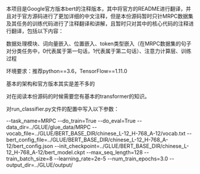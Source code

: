 本项目是Google官方版本bert的注释版本，其中将官方的README进行翻译，并且对于官方源码进行了更加详细的中文注释，但是本份源码暂时只针MRPC数据集及其任务的训练代码进行了注释翻译和讲解，且暂时只对其中的核心代码的注释进行翻译，包括以下内容：

数据处理模块、词向量嵌入、位置嵌入、token类型嵌入（在MRPC数据集的句子对分类任务中，0代表属于第一句话，1代表属于第二句话）、注意力计算层、训练过程

环境要求：推荐python==3.6，TensorFlow==1.11.0

基本的架构和官方版本其实是差不多的

对在阅读本份源码的时候需要您有基本的transformer的知识。

对run_classifier.py文件的配置中写入以下参数：

--task_name=MRPC
--do_train=True
--do_eval=True
--data_dir=../GLUE/glue_data/MRPC
--vocab_file=../GLUE/BERT_BASE_DIR/chinese_L-12_H-768_A-12/vocab.txt
--bert_config_file=../GLUE/BERT_BASE_DIR/chinese_L-12_H-768_A-12/bert_config.json
--init_checkpoint=../GLUE/BERT_BASE_DIR/chinese_L-12_H-768_A-12/bert_model.ckpt
--max_seq_length=128
--train_batch_size=8
--learning_rate=2e-5
--num_train_epochs=3.0
--output_dir=../GLUE/output/
